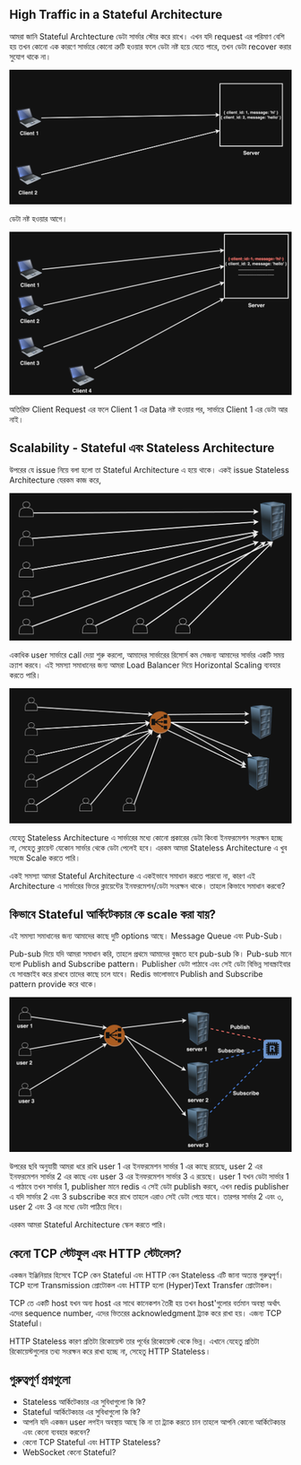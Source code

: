 ## High Traffic in a Stateful Architecture

আমরা জানি Stateful Archtecture ডেটা সার্ভার স্টোর করে রাখে। এখন যদি request এর পরিমাণ বেশি হয় তখন কোনো এক কারণে সার্ভারে কোনো ত্রুটি হওয়ার ফলে ডেটা নষ্ট হয়ে যেতে পারে, তখন ডেটা recover করার সুযোগ থাকে না।

<p align="center">
  <img src="./images/stateful-1.png" alt="Stateful pic">
</p>

ডেটা নষ্ট হওয়ার আগে।

<p align="center">
  <img src="./images/stateful-2.png" alt="Stateful pic">
</p>

অতিরিক্ত Client Request এর ফলে Client 1 এর Data নষ্ট হওয়ার পর, সার্ভারে Client 1 এর ডেটা আর নাই।

## Scalability - Stateful এবং Stateless Architecture

উপরের যে issue নিয়ে বলা হলো তা Stateful Architecture এ হয়ে থাকে। একই issue Stateless Architecture যেরকম কাজ করে,

<p align="center">
  <img src="./images/stateless-1.png" alt="Stateless pic">
</p>

একাধিক user সার্ভারে call দেয়া শুরু করলো, আমাদের সার্ভারের রিসোর্স কম সেজন্য আমাদের সার্ভার একটি সময় ক্র্যাশ করবে। এই সমস্যা সমাধানের জন্য আমরা Load Balancer দিয়ে Horizontal Scaling ব্যবহার করতে পারি।

<p align="center">
  <img src="./images/stateless-2.png" alt="Stateless pic">
</p>

যেহেতু Stateless Architecture এ সার্ভারের মধ্যে কোনো প্রকারের ডেটা কিংবা ইনফরমেশন সংরক্ষন হচ্ছে না, সেহেতু ক্লায়েন্ট যেকোন সার্ভার থেকে ডেটা পেলেই হবে। এরকম আমরা Stateless Architecture এ খুব সহজে Scale করতে পারি।

একই সমস্যা আমরা Stateful Architecture এ একইভাবে সমাধান করতে পারবো না, কারণ এই Architecture এ সার্ভারের ভিতর ক্লায়েন্টের ইনফরমেশন/ডেটা সংরক্ষন থাকে। তাহলে কিভাবে সমাধান করবো?

## কিভাবে Stateful আর্কিটেকচার কে scale করা যায়?

এই সমস্যা সমাধানের জন্য আমাদের কাছে দুটি options আছে। Message Queue এবং Pub-Sub।

Pub-sub দিয়ে যদি আমরা সমাধান করি, তাহলে প্রথমে আমাদের বুজতে হবে pub-sub কি। Pub-sub মানে হলো Publish and Subscribe pattern। Publisher ডেটা পাঠাবে এবং সেই ডেটা বিভিন্ন সাবস্ক্রাইবার যে সাবস্ক্রাইব করে রাখবে তাদের কাছে চলে যাবে। Redis ভালোভাবে Publish and Subscribe pattern provide করে থাকে।

<p align="center">
  <img src="./images/stateful-3.png" alt="Stateful pic">
</p>

উপরের ছবি অনুযায়ী আমরা ধরে রাখি user 1 এর ইনফরমেশন সার্ভার 1 এর কাছে রয়েছে, user 2 এর ইনফরমেশন সার্ভার 2 এর কাছে এবং user 3 এর ইনফরমেশন সার্ভার 3 এ রয়েছে। user 1 যখন ডেটা সার্ভার 1 এ পাঠাবে তখন সার্ভার 1, publisher মানে redis এ সেই ডেটা publish করবে, এখন redis publisher এ যদি সার্ভার 2 এবং 3 subscribe করে রাখে তাহলে এরাও সেই ডেটা পেয়ে যাবে। তারপর সার্ভার 2 এবং ৩, user 2 এবং 3 এর মধ্যে ডেটা পাঠিয়ে দিবে।

এরকম আমরা Stateful Architecture স্কেল করতে পারি।

## কেনো TCP স্টেটফুল এবং HTTP স্টেটলেস?

একজন ইঞ্জিনিয়ার হিসেবে TCP কেন Stateful এবং HTTP কেন Stateless এটি জানা অত্যন্ত গুরুত্বপূর্ণ। TCP হলো Transmission প্রোটোকল এবং HTTP হলো (Hyper)Text Transfer প্রোটোকল।

TCP তে একটি host যখন অন্য host এর সাথে কানেকশন তৈরী হয় তখন host'গুলোর বর্তমান অবস্থা অর্থাৎ এদের sequence number, এদের ভিতরের acknowledgment ট্র্যাক করে রাখা হয়। এজন্য TCP Stateful।

HTTP Stateless কারণ প্রতিটা রিকোয়েস্ট তার পূর্বের রিকোয়েস্ট থেকে ভিন্ন। এখানে যেহেতু প্রতিটা রিকোয়েস্টগুলোর তথ্য সংরক্ষন করে রাখা হচ্ছে না, সেহেতু HTTP Stateless।

## গুরুত্বপূর্ণ প্রশ্নগুলো

- Stateless আর্কিটেকচার এর সুবিধাগুলো কি কি?
- Stateful আর্কিটেকচার এর সুবিধাগুলো কি কি?
- আপনি যদি একজন user লগইন অবস্থায় আছে কি না তা ট্র্যাক করতে চান তাহলে আপনি কোনো আর্কিটেকচার এবং কেনো ব্যবহার করবেন?
- কেনো TCP Stateful এবং HTTP Stateless?
- WebSocket কেনো Stateful?
